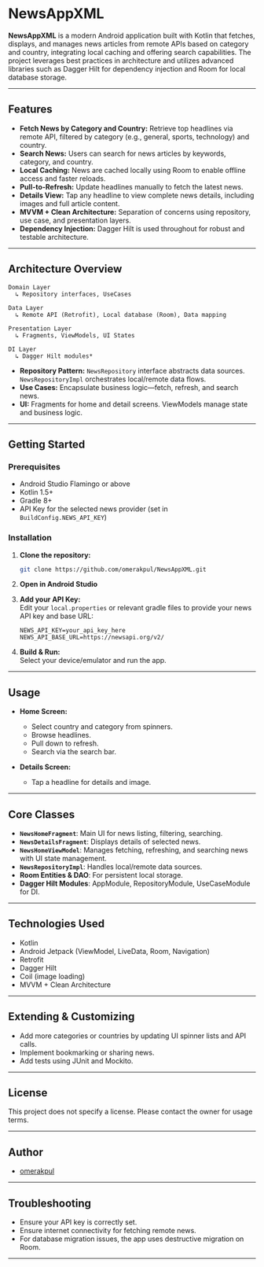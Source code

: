 # NewsAppXML

**NewsAppXML** is a modern Android application built with Kotlin that fetches, displays, and manages news articles from remote APIs based on category and country, integrating local caching and offering search capabilities. The project leverages best practices in architecture and utilizes advanced libraries such as Dagger Hilt for dependency injection and Room for local database storage.

---

## Features

- **Fetch News by Category and Country:** Retrieve top headlines via remote API, filtered by category (e.g., general, sports, technology) and country.
- **Search News:** Users can search for news articles by keywords, category, and country.
- **Local Caching:** News are cached locally using Room to enable offline access and faster reloads.
- **Pull-to-Refresh:** Update headlines manually to fetch the latest news.
- **Details View:** Tap any headline to view complete news details, including images and full article content.
- **MVVM + Clean Architecture:** Separation of concerns using repository, use case, and presentation layers.
- **Dependency Injection:** Dagger Hilt is used throughout for robust and testable architecture.

---

## Architecture Overview

```
Domain Layer
  ↳ Repository interfaces, UseCases

Data Layer
  ↳ Remote API (Retrofit), Local database (Room), Data mapping

Presentation Layer
  ↳ Fragments, ViewModels, UI States

DI Layer
  ↳ Dagger Hilt modules*

```

- **Repository Pattern:** `NewsRepository` interface abstracts data sources. `NewsRepositoryImpl` orchestrates local/remote data flows.
- **Use Cases:** Encapsulate business logic—fetch, refresh, and search news.
- **UI:** Fragments for home and detail screens. ViewModels manage state and business logic.

---

## Getting Started

### Prerequisites

- Android Studio Flamingo or above
- Kotlin 1.5+
- Gradle 8+
- API Key for the selected news provider (set in `BuildConfig.NEWS_API_KEY`)

### Installation

1. **Clone the repository:**
   ```bash
   git clone https://github.com/omerakpul/NewsAppXML.git
   ```
2. **Open in Android Studio**
3. **Add your API Key:**  
   Edit your `local.properties` or relevant gradle files to provide your news API key and base URL:
   ```
   NEWS_API_KEY=your_api_key_here
   NEWS_API_BASE_URL=https://newsapi.org/v2/
   ```

4. **Build & Run:**  
   Select your device/emulator and run the app.

---

## Usage

- **Home Screen:**  
  - Select country and category from spinners.
  - Browse headlines.
  - Pull down to refresh.
  - Search via the search bar.

- **Details Screen:**  
  - Tap a headline for details and image.

---

## Core Classes

- **`NewsHomeFragment`**: Main UI for news listing, filtering, searching.
- **`NewsDetailsFragment`**: Displays details of selected news.
- **`NewsHomeViewModel`**: Manages fetching, refreshing, and searching news with UI state management.
- **`NewsRepositoryImpl`**: Handles local/remote data sources.
- **Room Entities & DAO**: For persistent local storage.
- **Dagger Hilt Modules**: AppModule, RepositoryModule, UseCaseModule for DI.

---

## Technologies Used

- Kotlin
- Android Jetpack (ViewModel, LiveData, Room, Navigation)
- Retrofit
- Dagger Hilt
- Coil (image loading)
- MVVM + Clean Architecture

---

## Extending & Customizing

- Add more categories or countries by updating UI spinner lists and API calls.
- Implement bookmarking or sharing news.
- Add tests using JUnit and Mockito.

---

## License

This project does not specify a license. Please contact the owner for usage terms.

---

## Author

- [omerakpul](https://github.com/omerakpul)

---

## Troubleshooting

- Ensure your API key is correctly set.
- Ensure internet connectivity for fetching remote news.
- For database migration issues, the app uses destructive migration on Room.

---
